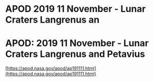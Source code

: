 # APOD 2019 11 November - Lunar Craters Langrenus an

# APOD: 2019 11 November - Lunar Craters Langrenus and Petavius

[https://apod.nasa.gov/apod/ap191111.html](https://apod.nasa.gov/apod/ap191111.html)


